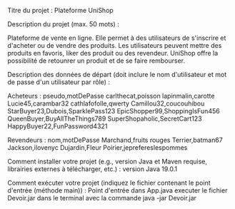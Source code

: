 Titre du projet : Plateforme UniShop

Description du projet (max. 50 mots) :

Plateforme de vente en ligne. Elle permet à des utilisateurs de s'inscrire et d'acheter ou de vendre des produits. Les utilisateurs peuvent mettre des produits en favoris, liker des produit ou des revendeur. 
UniShop offre la possibilité de retounrer un produit et de se faire rembourser.

Description des données de départ (doit inclure le nom d'utilisateur et mot de passe d'un utilisateur par rôle) :

Acheteurs :
pseudo,motDePasse
carlthecat,poisson
lapinmalin,carotte
Lucie45,carambar32
cathlafofolle,qwerty
Camillou32,coucouhibou
StarBuyer23,Dubois,SparklePass123
EpicShopper99,ShoppingIsFun456
QueenBuyer,BuyAllTheThings789
SuperShopaholic,SecretCart123
HappyBuyer22,FunPassword4321

Revendeurs :
nom,motDePasse
Marchand,fruits rouges
Terrier,batman67
Jackson,ilovenyc
Dujardin,Fleur
Poirier,jeprefereslespommes

Comment installer votre projet (e.g., version Java et Maven requise, librairies externes à télécharger, etc.) :
version Java 19.0.1

Comment exécuter votre projet (indiquez le fichier contenant le point d'entrée (méthode main)) :
Point d'entrée dans App.java
executer le fichier Devoir.jar dans le terminal avec la commande java -jar Devoir.jar
